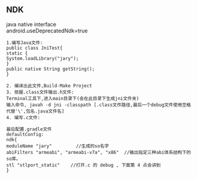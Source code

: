 ## NDK
java native interface  
android.useDeprecatedNdk=true

    1.编写Java文件:
    public class JniTest{
    static {
    System.loadLibrary("jary");
    }
    public native String getString();
    }

    2. 编译出此文件,Build-Make Project
    3. 依据.class文件输出.h文件:
    Terminal工具下,进入main目录下(会在此目录下生成jni文件夹)
    输入命令, javah -d jni -classpath [.class文件路径,最后一个debug文件使用空格代替'\',包名.java文件名]
    4. 编写.c文件:

    最后配置.gradle文件
    defaultConfig:
    ndk{
    moduleName "jary"         //生成的so名字
    abiFilters "armeabi", "armeabi-v7a", "x86"  //输出指定三种abi体系结构下的so库。
    stl "stlport_static"    //打开.c 的 debug , 下面第 4 点会讲到
    }
